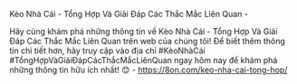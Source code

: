 Kèo Nhà Cái - Tổng Hợp Và Giải Đáp Các Thắc Mắc Liên Quan - 

Hãy cùng khám phá những thông tin về Kèo Nhà Cái - Tổng Hợp Và Giải Đáp Các Thắc Mắc Liên Quan trên web của chúng tôi! Để biết thêm thông tin chi tiết hơn, hãy truy cập vào địa chỉ #KèoNhàCái #TổngHợpVàGiảiĐápCácThắcMắcLiênQuan ngay hôm nay để khám phá những thông tin hữu ích nhất! 😊 - https://8on.com/keo-nha-cai-tong-hop/
